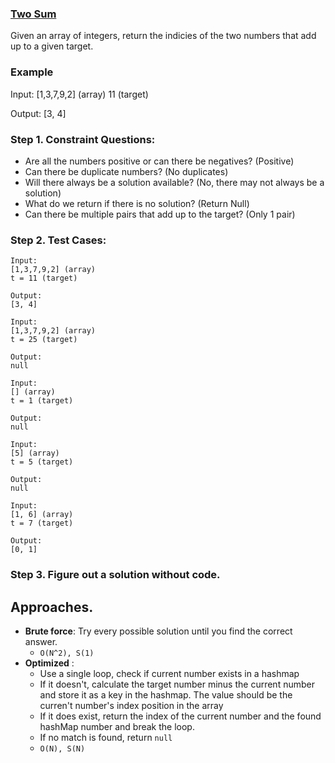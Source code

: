 ### <a href="https://leetcode.com/problems/two-sum/">Two Sum</a>

Given an array of integers, return the indicies of the two numbers that add up to a given target.

### Example

Input:
[1,3,7,9,2] (array)
11 (target)

Output:
[3, 4]

### Step 1. Constraint Questions:

-   Are all the numbers positive or can there be negatives? (Positive)
-   Can there be duplicate numbers? (No duplicates)
-   Will there always be a solution available? (No, there may not always be a solution)
-   What do we return if there is no solution? (Return Null)
-   Can there be multiple pairs that add up to the target? (Only 1 pair)

### Step 2. Test Cases:

```
Input:
[1,3,7,9,2] (array)
t = 11 (target)

Output:
[3, 4]
```

```
Input:
[1,3,7,9,2] (array)
t = 25 (target)

Output:
null
```

```
Input:
[] (array)
t = 1 (target)

Output:
null
```

```
Input:
[5] (array)
t = 5 (target)

Output:
null
```

```
Input:
[1, 6] (array)
t = 7 (target)

Output:
[0, 1]
```

### Step 3. Figure out a solution without code.

## Approaches.

-   **Brute force**: Try every possible solution until you find the correct answer.
    -   `O(N^2), S(1)`
-   **Optimized** :
    -   Use a single loop, check if current number exists in a hashmap
    -   If it doesn't, calculate the target number minus the current number and store it as a key in the hashmap. The value should be the curren't number's index position in the array
    -   If it does exist, return the index of the current number and the found hashMap number and break the loop.
    -   If no match is found, return `null`
    -   `O(N), S(N)`
